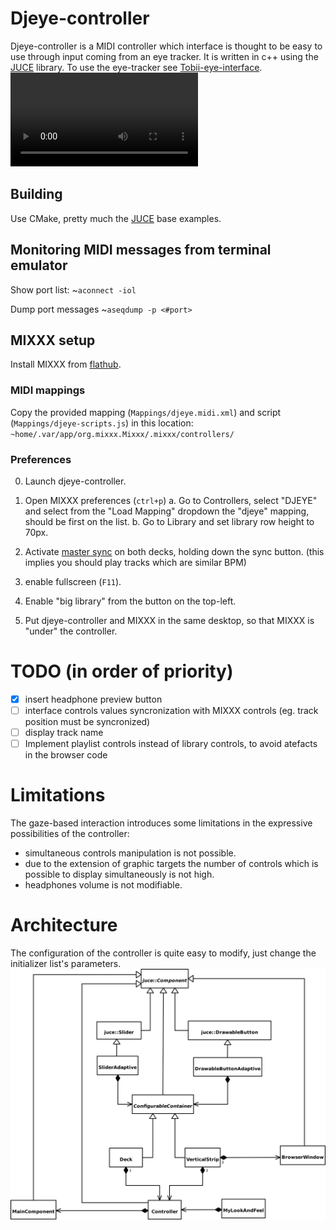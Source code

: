 # Djeye-controller
Djeye-controller is a MIDI controller which interface is thought to be easy to use through input coming from an eye tracker.
It is written in c++ using the [JUCE](https://github.com/juce-framework/JUCE) library.
To use the eye-tracker see [Tobii-eye-interface](https://gitlab.com/djeyes/tobii-eye-interface).
</br>
![djeye-interface video](./Media/djeye-demo.webm)

## Building
Use CMake, pretty much the [JUCE](https://github.com/juce-framework/JUCE/tree/master/examples/CMake) base examples.

## Monitoring MIDI messages from terminal emulator
Show port list:
~`aconnect -iol`

Dump port messages
~`aseqdump -p <#port>`

## MIXXX setup
Install MIXXX from [flathub](https://flathub.org/apps/details/org.mixxx.Mixxx).

### MIDI mappings
Copy the provided mapping (`Mappings/djeye.midi.xml`) and script (`Mappings/djeye-scripts.js`) in this location:
`~home/.var/app/org.mixxx.Mixxx/.mixxx/controllers/`

### Preferences
0. Launch djeye-controller.
0. Open MIXXX preferences (`ctrl+p`) 
	a. Go to Controllers, select "DJEYE" and select from the "Load Mapping" dropdown the "djeye" mapping, should be first on the list.
	b. Go to Library and set library row height to 70px.

0. Activate [master sync](https://manual.mixxx.org/2.0/en/chapters/djing_with_mixxx.html#master-sync) on both decks, holding down the sync button. (this implies you should play tracks which are similar BPM)
0. enable fullscreen (`F11`).
0. Enable "big library" from the button on the top-left.
0. Put djeye-controller and MIXXX in the same desktop, so that MIXXX is "under" the controller.

# TODO (in order of priority)
- [x] insert headphone preview button
- [ ] interface controls values syncronization with MIXXX controls (eg. track position must be syncronized)
- [ ] display track name
- [ ] Implement playlist controls instead of library controls, to avoid atefacts in the browser code

# Limitations
The gaze-based interaction introduces some limitations in the expressive possibilities of the controller:
- simultaneous controls manipulation is not possible.
- due to the extension of graphic targets the number of controls which is possible to display simultaneously is not high.
- headphones volume is not modifiable.

# Architecture
The configuration of the controller is quite easy to modify, just change the initializer list's parameters.
![UML diagram](./Media/uml_djeye_controller.svg)
